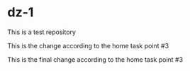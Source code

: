 # dz-1
This is a test repository

This is the change according to the home task point #3

This is the final change according to the home task point #3
